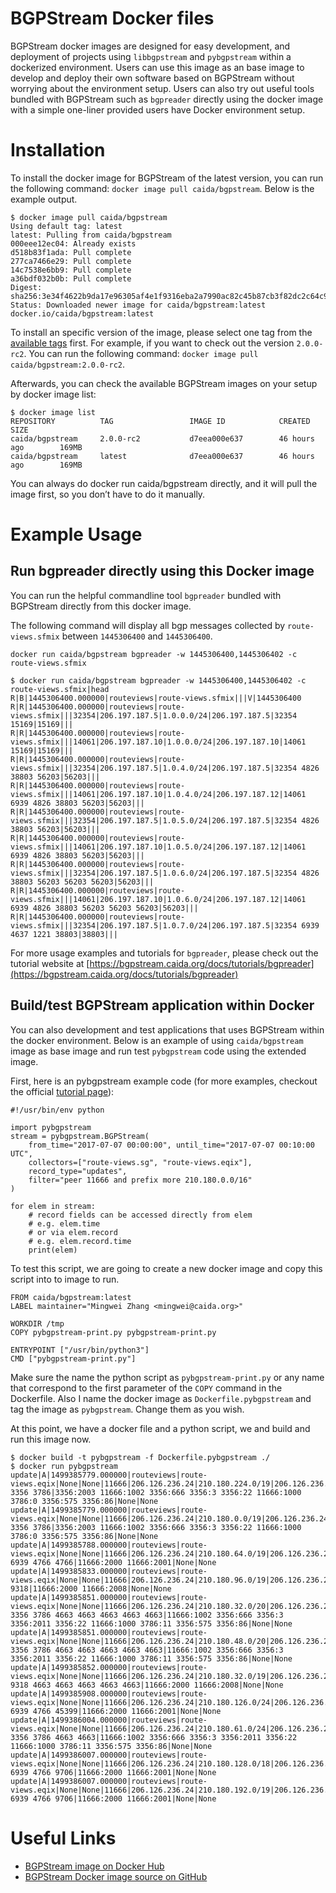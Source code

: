 # BGPStream Docker files

BGPStream docker images are designed for easy development, and deployment of projects using `libbgpstream` and `pybgpstream` within a dockerized environment. Users can use this image as an base image to develop and deploy their own software based on BGPStream without worrying about the environment setup. Users can also try out useful tools bundled with BGPStream such as `bgpreader` directly using the docker image with a simple one-liner provided users have Docker environment setup.

# Installation

To install the docker image for BGPStream of the latest version, you can run the following command: `docker image pull caida/bgpstream`. Below is the example output.

    $ docker image pull caida/bgpstream
    Using default tag: latest
    latest: Pulling from caida/bgpstream
    000eee12ec04: Already exists
    d518b83f1ada: Pull complete
    277ca7466e29: Pull complete
    14c7538e6bb9: Pull complete
    a36bdf032b0b: Pull complete
    Digest: sha256:3e34f4622b9da17e96305af4e1f9316eba2a7990ac82c45b87cb3f82dc2c64c9
    Status: Downloaded newer image for caida/bgpstream:latest
    docker.io/caida/bgpstream:latest

To install an specific version of the image, please select one tag from the [available tags](https://hub.docker.com/r/caida/bgpstream/tags) first. For example, if you want to check out the version `2.0.0-rc2`. You can run the following command: `docker image pull caida/bgpstream:2.0.0-rc2`.

Afterwards, you can check the available BGPStream images on your setup by docker image list:

    $ docker image list
    REPOSITORY          TAG                 IMAGE ID            CREATED             SIZE
    caida/bgpstream     2.0.0-rc2           d7eea000e637        46 hours ago        169MB
    caida/bgpstream     latest              d7eea000e637        46 hours ago        169MB

You can always do docker run caida/bgpstream directly, and it will pull the image first, so you don’t have to do it manually.

# Example Usage

## Run bgpreader directly using this Docker image

You can run the helpful commandline tool `bgpreader` bundled with BGPStream directly from this docker image.

The following command will display all bgp messages collected by `route-views.sfmix` between `1445306400` and `1445306400`.

`docker run caida/bgpstream bgpreader -w 1445306400,1445306402 -c route-views.sfmix`

    $ docker run caida/bgpstream bgpreader -w 1445306400,1445306402 -c route-views.sfmix|head
    R|B|1445306400.000000|routeviews|route-views.sfmix|||V|1445306400
    R|R|1445306400.000000|routeviews|route-views.sfmix|||32354|206.197.187.5|1.0.0.0/24|206.197.187.5|32354 15169|15169|||
    R|R|1445306400.000000|routeviews|route-views.sfmix|||14061|206.197.187.10|1.0.0.0/24|206.197.187.10|14061 15169|15169|||
    R|R|1445306400.000000|routeviews|route-views.sfmix|||32354|206.197.187.5|1.0.4.0/24|206.197.187.5|32354 4826 38803 56203|56203|||
    R|R|1445306400.000000|routeviews|route-views.sfmix|||14061|206.197.187.10|1.0.4.0/24|206.197.187.12|14061 6939 4826 38803 56203|56203|||
    R|R|1445306400.000000|routeviews|route-views.sfmix|||32354|206.197.187.5|1.0.5.0/24|206.197.187.5|32354 4826 38803 56203|56203|||
    R|R|1445306400.000000|routeviews|route-views.sfmix|||14061|206.197.187.10|1.0.5.0/24|206.197.187.12|14061 6939 4826 38803 56203|56203|||
    R|R|1445306400.000000|routeviews|route-views.sfmix|||32354|206.197.187.5|1.0.6.0/24|206.197.187.5|32354 4826 38803 56203 56203 56203|56203|||
    R|R|1445306400.000000|routeviews|route-views.sfmix|||14061|206.197.187.10|1.0.6.0/24|206.197.187.12|14061 6939 4826 38803 56203 56203 56203|56203|||
    R|R|1445306400.000000|routeviews|route-views.sfmix|||32354|206.197.187.5|1.0.7.0/24|206.197.187.5|32354 6939 4637 1221 38803|38803|||

For more usage examples and tutorials for `bgpreader`, please check out the tutorial website at [https://bgpstream.caida.org/docs/tutorials/bgpreader](https://bgpstream.caida.org/docs/tutorials/bgpreader)

## Build/test BGPStream application within Docker

You can also development and test applications that uses BGPStream within the docker environment. Below is an example of using `caida/bgpstream` image as base image and run test `pybgpstream` code using the extended image.

First, here is an pybgpstream example code (for more examples, checkout the official [tutorial page](https://bgpstream.caida.org/docs/tutorials/pybgpstream)):

    #!/usr/bin/env python
    
    import pybgpstream
    stream = pybgpstream.BGPStream(
        from_time="2017-07-07 00:00:00", until_time="2017-07-07 00:10:00 UTC",
        collectors=["route-views.sg", "route-views.eqix"],
        record_type="updates",
        filter="peer 11666 and prefix more 210.180.0.0/16"
    )
    
    for elem in stream:
        # record fields can be accessed directly from elem
        # e.g. elem.time
        # or via elem.record
        # e.g. elem.record.time
        print(elem)

To test this script, we are going to create a new docker image and copy this script into to image to run.

    FROM caida/bgpstream:latest
    LABEL maintainer="Mingwei Zhang <mingwei@caida.org>"
    
    WORKDIR /tmp
    COPY pybgpstream-print.py pybgpstream-print.py
    
    ENTRYPOINT ["/usr/bin/python3"]
    CMD ["pybgpstream-print.py"]

Make sure the name the python script as `pybgpstream-print.py` or any name that correspond to the first parameter of the `COPY` command in the Dockerfile. Also I name the docker image as `Dockerfile.pybgpstream` and tag the image as `pybgpstream`. Change them as you wish.

At this point, we have a docker file and a python script, we and build and run this image now.

    $ docker build -t pybgpstream -f Dockerfile.pybgpstream ./
    $ docker run pybgpstream
    update|A|1499385779.000000|routeviews|route-views.eqix|None|None|11666|206.126.236.24|210.180.224.0/19|206.126.236.24|11666 3356 3786|3356:2003 11666:1002 3356:666 3356:3 3356:22 11666:1000 3786:0 3356:575 3356:86|None|None
    update|A|1499385779.000000|routeviews|route-views.eqix|None|None|11666|206.126.236.24|210.180.0.0/19|206.126.236.24|11666 3356 3786|3356:2003 11666:1002 3356:666 3356:3 3356:22 11666:1000 3786:0 3356:575 3356:86|None|None
    update|A|1499385788.000000|routeviews|route-views.eqix|None|None|11666|206.126.236.24|210.180.64.0/19|206.126.236.24|11666 6939 4766 4766|11666:2000 11666:2001|None|None
    update|A|1499385833.000000|routeviews|route-views.eqix|None|None|11666|206.126.236.24|210.180.96.0/19|206.126.236.24|11666 9318|11666:2000 11666:2008|None|None
    update|A|1499385851.000000|routeviews|route-views.eqix|None|None|11666|206.126.236.24|210.180.32.0/20|206.126.236.24|11666 3356 3786 4663 4663 4663 4663 4663|11666:1002 3356:666 3356:3 3356:2011 3356:22 11666:1000 3786:11 3356:575 3356:86|None|None
    update|A|1499385851.000000|routeviews|route-views.eqix|None|None|11666|206.126.236.24|210.180.48.0/20|206.126.236.24|11666 3356 3786 4663 4663 4663 4663 4663|11666:1002 3356:666 3356:3 3356:2011 3356:22 11666:1000 3786:11 3356:575 3356:86|None|None
    update|A|1499385852.000000|routeviews|route-views.eqix|None|None|11666|206.126.236.24|210.180.32.0/19|206.126.236.24|11666 9318 4663 4663 4663 4663 4663|11666:2000 11666:2008|None|None
    update|A|1499385908.000000|routeviews|route-views.eqix|None|None|11666|206.126.236.24|210.180.126.0/24|206.126.236.24|11666 6939 4766 45399|11666:2000 11666:2001|None|None
    update|A|1499386004.000000|routeviews|route-views.eqix|None|None|11666|206.126.236.24|210.180.61.0/24|206.126.236.24|11666 3356 3786 4663 4663|11666:1002 3356:666 3356:3 3356:2011 3356:22 11666:1000 3786:11 3356:575 3356:86|None|None
    update|A|1499386007.000000|routeviews|route-views.eqix|None|None|11666|206.126.236.24|210.180.128.0/18|206.126.236.24|11666 6939 4766 9706|11666:2000 11666:2001|None|None
    update|A|1499386007.000000|routeviews|route-views.eqix|None|None|11666|206.126.236.24|210.180.192.0/19|206.126.236.24|11666 6939 4766 9706|11666:2000 11666:2001|None|None

# Useful Links

- [BGPStream image on Docker Hub](https://hub.docker.com/r/caida/bgpstream)
- [BGPStream Docker image source on GitHub](https://github.com/CAIDA/bgpstream-docker)
